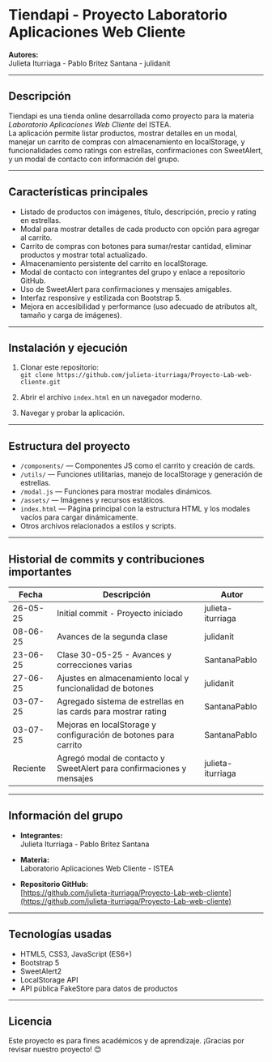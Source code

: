 # Tiendapi - Proyecto Laboratorio Aplicaciones Web Cliente

**Autores:**  
Julieta Iturriaga - Pablo Britez Santana - julidanit

---

## Descripción

Tiendapi es una tienda online desarrollada como proyecto para la materia *Laboratorio Aplicaciones Web Cliente* del ISTEA.  
La aplicación permite listar productos, mostrar detalles en un modal, manejar un carrito de compras con almacenamiento en localStorage, y funcionalidades como ratings con estrellas, confirmaciones con SweetAlert, y un modal de contacto con información del grupo.

---

## Características principales

- Listado de productos con imágenes, título, descripción, precio y rating en estrellas.
- Modal para mostrar detalles de cada producto con opción para agregar al carrito.
- Carrito de compras con botones para sumar/restar cantidad, eliminar productos y mostrar total actualizado.
- Almacenamiento persistente del carrito en localStorage.
- Modal de contacto con integrantes del grupo y enlace a repositorio GitHub.
- Uso de SweetAlert para confirmaciones y mensajes amigables.
- Interfaz responsive y estilizada con Bootstrap 5.
- Mejora en accesibilidad y performance (uso adecuado de atributos alt, tamaño y carga de imágenes).

---

## Instalación y ejecución

1. Clonar este repositorio:  
   `git clone https://github.com/julieta-iturriaga/Proyecto-Lab-web-cliente.git`

2. Abrir el archivo `index.html` en un navegador moderno.

3. Navegar y probar la aplicación.

---

## Estructura del proyecto

- `/components/` — Componentes JS como el carrito y creación de cards.
- `/utils/` — Funciones utilitarias, manejo de localStorage y generación de estrellas.
- `/modal.js` — Funciones para mostrar modales dinámicos.
- `/assets/` — Imágenes y recursos estáticos.
- `index.html` — Página principal con la estructura HTML y los modales vacíos para cargar dinámicamente.
- Otros archivos relacionados a estilos y scripts.

---

## Historial de commits y contribuciones importantes

| Fecha    | Descripción                                                  | Autor              |
|----------|--------------------------------------------------------------|--------------------|
| 26-05-25 | Initial commit - Proyecto iniciado                              | julieta-iturriaga |
| 08-06-25 | Avances de la segunda clase                                     | julidanit         |
| 23-06-25 | Clase 30-05-25 - Avances y correcciones varias                  | SantanaPablo      |
| 27-06-25 | Ajustes en almacenamiento local y funcionalidad de botones      | julidanit         |
| 03-07-25 | Agregado sistema de estrellas en las cards para mostrar rating  | SantanaPablo      |
| 03-07-25 | Mejoras en localStorage y configuración de botones para carrito | SantanaPablo      |
| Reciente | Agregó modal de contacto y SweetAlert para confirmaciones y mensajes | julieta-iturriaga |

---

## Información del grupo

- **Integrantes:**  
  Julieta Iturriaga - Pablo Britez Santana

- **Materia:**  
  Laboratorio Aplicaciones Web Cliente - ISTEA

- **Repositorio GitHub:**  
  [https://github.com/julieta-iturriaga/Proyecto-Lab-web-cliente](https://github.com/julieta-iturriaga/Proyecto-Lab-web-cliente)

---

## Tecnologías usadas

- HTML5, CSS3, JavaScript (ES6+)
- Bootstrap 5
- SweetAlert2
- LocalStorage API
- API pública FakeStore para datos de productos

---

## Licencia

Este proyecto es para fines académicos y de aprendizaje.
¡Gracias por revisar nuestro proyecto! 😊
